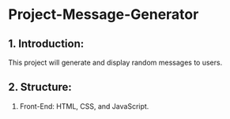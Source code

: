 # Project-Message-Generator

## 1. Introduction: 

This project will generate and display random messages to users.

## 2. Structure:

1. Front-End: HTML, CSS, and JavaScript.

